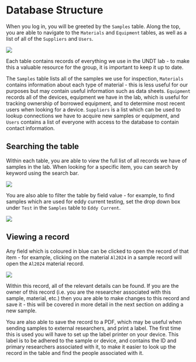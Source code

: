 # Database Structure

When you log in, you will be greeted by the `Samples` table. Along the top, you are able to navigate to the `Materials` and `Equipment` tables, as well as a list of all of the `Suppliers` and `Users`.

<img align="center" src="https://github.com/undt-group-handbook/undt-handbook-v1.0/blob/main/book/template/resources/undb/samples.png">

Each table contains records of everything we use in the UNDT lab - to make this a valuable resource for the group, it is important to keep it up to date.

The `Samples` table lists all of the samples we use for inspection, `Materials` contains information about each type of material - this is less useful for our purposes but may contain useful information such as data sheets. `Equipment` records all of the devices, equipment we have in the lab, which is useful for tracking ownership of borrowed equipment, and to determine most recent users when looking for a device. `Suppliers` is a list which can be used to lookup connections we have to acquire new samples or equipment, and `Users` contains a list of everyone with access to the database to contain contact information.

## Searching the table

Within each table, you are able to view the full list of all records we have of samples in the lab. When looking for a specific item, you can search by keyword using the search bar.

<img align="center" src="https://github.com/undt-group-handbook/undt-handbook-v1.0/blob/main/book/template/resources/undb/search.png">

You are also able to filter the table by field value - for example, to find samples which are used for eddy current testing, set the drop down box under `Test` in the `Samples` table to `Eddy Current`.

<img align="center" src="https://github.com/undt-group-handbook/undt-handbook-v1.0/blob/main/book/template/resources/undb/filter.png">

## Viewing a record

Any field which is coloured in blue can be clicked to open the record of that item - for example, clicking on the material `Al2024` in a sample record will open the `Al2024` material record.

<img align="center" src="https://github.com/undt-group-handbook/undt-handbook-v1.0/blob/main/book/template/resources/undb/material_record.png">

Within this record, all of the relevant details can be found. If you are the owner of this record (i.e. you are the researcher associated with this sample, material, etc.) then you are able to make changes to this record and save it - this will be covered in more detail in the next section on adding a new sample.

You are also able to save the record to a PDF, which may be useful when sending samples to external researchers, and print a label. The first time this is used you will have to set up the label printer on your device. This label is to be adhered to the sample or device, and contains the ID and primary researchers associated with it, to make it easier to look up the record in the table and find the people associated with it.